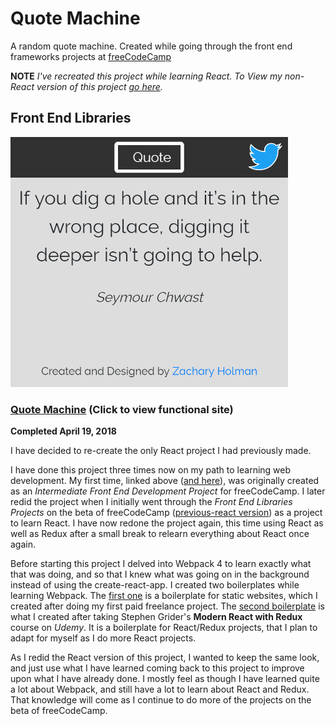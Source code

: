 # Quote Machine

A random quote machine. Created while going through the front end frameworks projects at [freeCodeCamp](https://freeCodeCamp.org)

**NOTE** *I've recreated this project while learning React. To View my non-React version of this project [go here](https://github.com/Squibs/quote-machine/tree/before-react).*

## Front End Libraries

<img src="./screenshot-quote-machine.png" target="_blank" alt="Screenshot of my quote machine react project." width="auto" height="400" />

### [Quote Machine](https://squibs.github.io/quote-machine/) (Click to view functional site)

**Completed April 19, 2018**

I have decided to re-create the only React project I had previously made.

I have done this project three times now on my path to learning web development. My first time, linked above ([and here](https://github.com/Squibs/quote-machine/tree/before-react)), was originally created as an *Intermediate Front End Development Project* for freeCodeCamp. I later redid the project when I initially went through the *Front End Libraries Projects* on the beta of freeCodeCamp ([previous-react version](https://github.com/Squibs/quote-machine/tree/previous-react)) as a project to learn React. I have now redone the project again, this time using React as well as Redux after a small break to relearn everything about React once again.

Before starting this project I delved into Webpack 4 to learn exactly what that was doing, and so that I knew what was going on in the background instead of using the create-react-app. I created two boilerplates while learning Webpack. The [first one](https://github.com/Squibs/static-site-boilerplate) is a boilerplate for static websites, which I created after doing my first paid freelance project. The [second boilerplate](https://github.com/Squibs/react-redux-boilerplate) is what I created after taking Stephen Grider's **Modern React with Redux** course on *Udemy*. It is a boilerplate for React/Redux projects, that I plan to adapt for myself as I do more React projects.

As I redid the React version of this project, I wanted to keep the same look, and just use what I have learned coming back to this project to improve upon what I have already done. I mostly feel as though I have learned quite a lot about Webpack, and still have a lot to learn about React and Redux. That knowledge will come as I continue to do more of the projects on the beta of freeCodeCamp.
